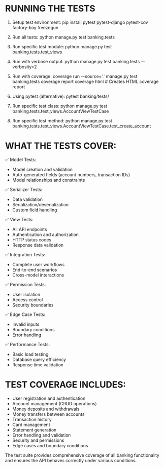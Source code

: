 # RUNNING THE TESTS

1. Setup test environment:
   pip install pytest pytest-django pytest-cov factory-boy freezegun

2. Run all tests:
   python manage.py test banking.tests

3. Run specific test module:
   python manage.py test banking.tests.test_views

4. Run with verbose output:
   python manage.py test banking.tests --verbosity=2

5. Run with coverage:
   coverage run --source='.' manage.py test banking.tests
   coverage report
   coverage html  # Creates HTML coverage report

6. Using pytest (alternative):
   pytest banking/tests/

7. Run specific test class:
   python manage.py test banking.tests.test_views.AccountViewTestCase

8. Run specific test method:
   python manage.py test banking.tests.test_views.AccountViewTestCase.test_create_account

# WHAT THE TESTS COVER:

✅ Model Tests:
   - Model creation and validation
   - Auto-generated fields (account numbers, transaction IDs)
   - Model relationships and constraints

✅ Serializer Tests:
   - Data validation
   - Serialization/deserialization
   - Custom field handling

✅ View Tests:
   - All API endpoints
   - Authentication and authorization
   - HTTP status codes
   - Response data validation

✅ Integration Tests:
   - Complete user workflows
   - End-to-end scenarios
   - Cross-model interactions

✅ Permission Tests:
   - User isolation
   - Access control
   - Security boundaries

✅ Edge Case Tests:
   - Invalid inputs
   - Boundary conditions
   - Error handling

✅ Performance Tests:
   - Basic load testing
   - Database query efficiency
   - Response time validation

# TEST COVERAGE INCLUDES:
- User registration and authentication
- Account management (CRUD operations)
- Money deposits and withdrawals
- Money transfers between accounts
- Transaction history
- Card management
- Statement generation
- Error handling and validation
- Security and permissions
- Edge cases and boundary conditions

The test suite provides comprehensive coverage of all banking functionality
and ensures the API behaves correctly under various conditions.
